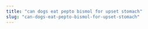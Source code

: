 ```yaml
---
title: "can dogs eat pepto bismol for upset stomach"
slug: "can-dogs-eat-pepto-bismol-for-upset-stomach"
---
```


